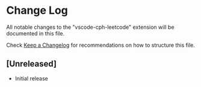 # Change Log

All notable changes to the "vscode-cph-leetcode" extension will be documented in this file.

Check [Keep a Changelog](http://keepachangelog.com/) for recommendations on how to structure this file.

## [Unreleased]

- Initial release